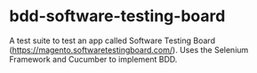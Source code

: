 # bdd-software-testing-board
A test suite to test an app called Software Testing Board (https://magento.softwaretestingboard.com/). Uses the Selenium Framework and Cucumber to implement BDD.
